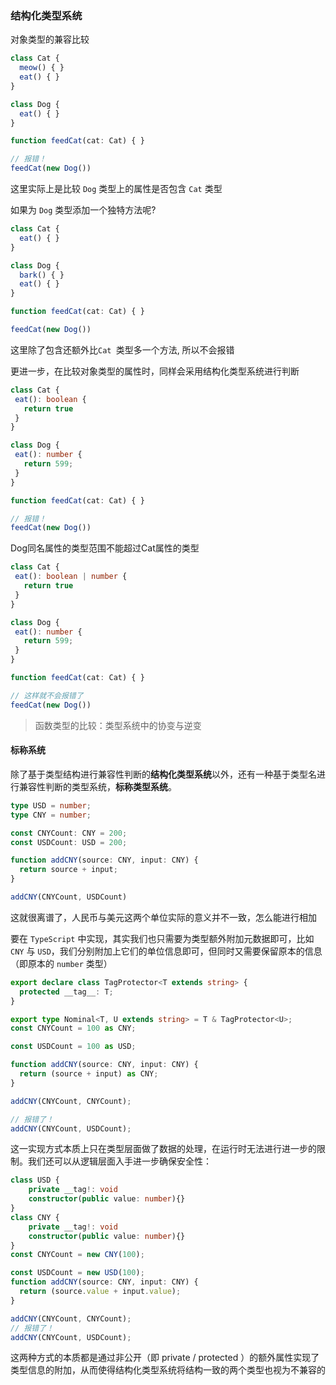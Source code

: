 ### 结构化类型系统
对象类型的兼容比较
```ts
class Cat {
  meow() { }
  eat() { }
}

class Dog {
  eat() { }
}

function feedCat(cat: Cat) { }

// 报错！
feedCat(new Dog())
```
这里实际上是比较 `Dog` 类型上的属性是否包含 `Cat` 类型

如果为 `Dog` 类型添加一个独特方法呢?
```ts
class Cat {
  eat() { }
}

class Dog {
  bark() { }
  eat() { }
}

function feedCat(cat: Cat) { }

feedCat(new Dog())
```
 这里除了包含还额外比`Cat `类型多一个方法, 所以不会报错

 更进一步，在比较对象类型的属性时，同样会采用结构化类型系统进行判断
 ```ts
class Cat {
  eat(): boolean {
    return true
  }
}

class Dog {
  eat(): number {
    return 599;
  }
}

function feedCat(cat: Cat) { }

// 报错！
feedCat(new Dog())
 ```
 Dog同名属性的类型范围不能超过Cat属性的类型
 ```ts
class Cat {
  eat(): boolean | number {
    return true
  }
}

class Dog {
  eat(): number {
    return 599;
  }
}

function feedCat(cat: Cat) { }

// 这样就不会报错了
feedCat(new Dog())
 ```
 > 函数类型的比较：类型系统中的协变与逆变
#### 标称系统
 除了基于类型结构进行兼容性判断的**结构化类型系统**以外，还有一种基于类型名进行兼容性判断的类型系统，**标称类型系统**。
```ts
type USD = number;
type CNY = number;

const CNYCount: CNY = 200;
const USDCount: USD = 200;

function addCNY(source: CNY, input: CNY) {
  return source + input;
}

addCNY(CNYCount, USDCount)
```
这就很离谱了，人民币与美元这两个单位实际的意义并不一致，怎么能进行相加

要在 `TypeScript` 中实现，其实我们也只需要为类型额外附加元数据即可，比如 `CNY` 与 `USD`，我们分别附加上它们的单位信息即可，但同时又需要保留原本的信息（即原本的 `number` 类型）

```ts
export declare class TagProtector<T extends string> {
  protected __tag__: T;
}

export type Nominal<T, U extends string> = T & TagProtector<U>;
const CNYCount = 100 as CNY;

const USDCount = 100 as USD;

function addCNY(source: CNY, input: CNY) {
  return (source + input) as CNY;
}

addCNY(CNYCount, CNYCount);

// 报错了！
addCNY(CNYCount, USDCount);
```
这一实现方式本质上只在类型层面做了数据的处理，在运行时无法进行进一步的限制。我们还可以从逻辑层面入手进一步确保安全性：
```ts
class USD {
    private __tag!: void
    constructor(public value: number){}
}
class CNY {
    private __tag!: void
    constructor(public value: number){}
}
const CNYCount = new CNY(100);

const USDCount = new USD(100);
function addCNY(source: CNY, input: CNY) {
  return (source.value + input.value);
}

addCNY(CNYCount, CNYCount);
// 报错了！
addCNY(CNYCount, USDCount);
```
这两种方式的本质都是通过非公开（即 private / protected ）的额外属性实现了类型信息的附加，从而使得结构化类型系统将结构一致的两个类型也视为不兼容的